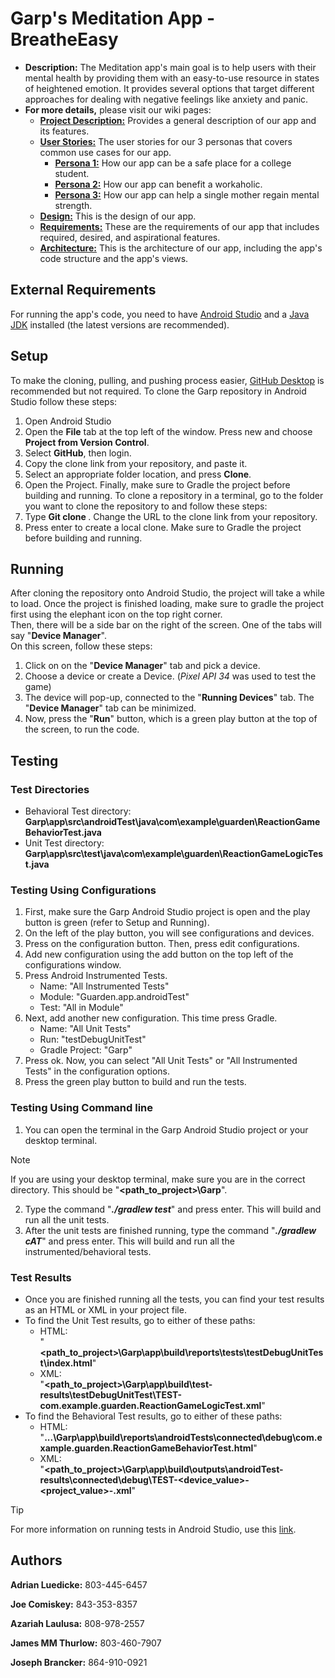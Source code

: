 # Garp's Meditation App - BreatheEasy
* **Description:** The Meditation app's main goal is to help users with their mental health by providing them with an easy-to-use resource in states of heightened emotion.
It provides several options that target different approaches for dealing with negative feelings like anxiety and panic.
* **For more details,** please visit our wiki pages:
    *  [**Project Description:**](https://github.com/SCCapstone/Garp/wiki/Project-Description) Provides a general description of our app and its features.
    *  [**User Stories:**](https://github.com/SCCapstone/Garp/wiki/User-Stories) The user stories for our 3 personas that covers common use cases for our app.
        * [**Persona 1:**](https://github.com/SCCapstone/Garp/wiki/Persona-1:-Adam-Quin) How our app can be a safe place for a college student.
        * [**Persona 2:**](https://github.com/SCCapstone/Garp/wiki/Persona-2:-Gustav-Schm%C3%B6rgenschnitzel) How our app can benefit a workaholic.
        * [**Persona 3:**](https://github.com/SCCapstone/Garp/wiki/Persona-3:-Sofia-Martin) How our app can help a single mother regain mental strength.
    * [**Design:**](https://github.com/SCCapstone/Garp/wiki/Design) This is the design of our app.
    * [**Requirements:**](https://github.com/SCCapstone/Garp/wiki/Requirements) These are the requirements of our app that includes required, desired, and aspirational features.
    * [**Architecture:**](https://github.com/SCCapstone/Garp/wiki/Architecture) This is the architecture of our app, including the app's code structure and the app's views.

## External Requirements
For running the app's code, you need to have [Android Studio](https://developer.android.com/studio) and a [Java JDK](https://www.oracle.com/java/technologies/downloads/#java8-windows) installed (the latest versions are recommended).

## Setup
To make the cloning, pulling, and pushing process easier, [GitHub Desktop](https://desktop.github.com/) is recommended but not required.
To clone the Garp repository in Android Studio follow these steps:
1. Open Android Studio
2. Open the **File** tab at the top left of the window. Press new and choose **Project from Version Control**.
3. Select **GitHub**, then login.
4. Copy the clone link from your repository, and paste it.
5. Select an appropriate folder location, and press **Clone**.
6. Open the Project. Finally, make sure to Gradle the project before building and running.
To clone a repository in a terminal, go to the folder you want to clone the repository to and follow these steps:
1. Type **Git clone <URL>**. Change the URL to the clone link from your repository.
2. Press enter to create a local clone. Make sure to Gradle the project before building and running.

## Running
After cloning the repository onto Android Studio, the project will take a while to load.
Once the project is finished loading, make sure to gradle the project first using the elephant icon on the top right corner.\
Then, there will be a side bar on the right of the screen. One of the tabs will say "**Device Manager**".\
On this screen, follow these steps:
1. Click on on the "**Device Manager**" tab and pick a device.
2. Choose a device or create a Device. (_Pixel API 34_ was used to test the game)
3. The device will pop-up, connected to the "**Running Devices**" tab. The "**Device Manager**" tab can be minimized.
4. Now, press the "**Run**" button, which is a green play button at the top of the screen, to run the code.

## Testing

### Test Directories
   * Behavioral Test directory:<br /> **Garp\app\src\androidTest\java\com\example\guarden\ReactionGameBehaviorTest.java**
   * Unit Test directory:<br /> **Garp\app\src\test\java\com\example\guarden\ReactionGameLogicTest.java**

### Testing Using Configurations
1. First, make sure the Garp Android Studio project is open and the play button is green (refer to Setup and Running).
3. On the left of the play button, you will see configurations and devices.
4. Press on the configuration button. Then, press edit configurations.
5. Add new configuration using the add button on the top left of the configurations window.
6. Press Android Instrumented Tests.
   * Name: "All Instrumented Tests"
   * Module: "Guarden.app.androidTest"
   * Test: "All in Module"
7. Next, add another new configuration. This time press Gradle.
   * Name: "All Unit Tests"
   * Run: "testDebugUnitTest"
   * Gradle Project: "Garp"
8. Press ok. Now, you can select "All Unit Tests" or "All Instrumented Tests" in the configuration options.
9. Press the green play button to build and run the tests.

### Testing Using Command line
1. You can open the terminal in the Garp Android Studio project or your desktop terminal.

>[!NOTE]
>If you are using your desktop terminal, make sure you are in the correct directory. This should be "**<path_to_project>\Garp**".

2. Type the command "**_./gradlew test_**" and press enter. This will build and run all the unit tests.
3. After the unit tests are finished running, type the command "**_./gradlew cAT_**" and press enter. This will build and run all the instrumented/behavioral tests.

### Test Results
   * Once you are finished running all the tests, you can find your test results as an HTML or XML in your project file.
   * To find the Unit Test results, go to either of these paths:
      * HTML:<br /> "**<path_to_project>\Garp\app\build\reports\tests\testDebugUnitTest\index.html**"
      * XML:<br /> "**<path_to_project>\Garp\app\build\test-results\testDebugUnitTest\TEST-com.example.guarden.ReactionGameLogicTest.xml**"
   * To find the Behavioral Test results, go to either of these paths:
      * HTML:<br /> "**...\Garp\app\build\reports\androidTests\connected\debug\com.example.guarden.ReactionGameBehaviorTest.html**"
      * XML:<br /> "**<path_to_project>\Garp\app\build\outputs\androidTest-results\connected\debug\TEST-<device_value>-<project_value>-.xml**"

>[!TIP]
> For more information on running tests in Android Studio, use this [link](https://developer.android.com/studio/test).

## Authors
**Adrian Luedicke:** 803-445-6457

**Joe Comiskey:** 843-353-8357

**Azariah Laulusa:** 808-978-2557

**James MM Thurlow:** 803-460-7907

**Joseph Brancker:** 864-910-0921
